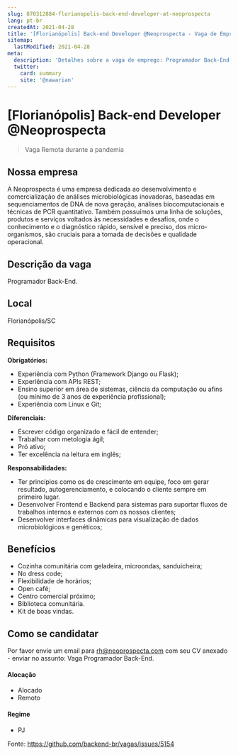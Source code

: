 ```yaml
---
slug: 870312884-florianopolis-back-end-developer-at-neoprospecta
lang: pt-br
createdAt: 2021-04-28
title: '[Florianópolis] Back-end Developer @Neoprospecta - Vaga de Emprego'
sitemap:
  lastModified: 2021-04-28
meta:
  description: 'Detalhes sobre a vaga de emprego: Programador Back-End.'
  twitter:
    card: summary
    site: '@nawarian'
---
```


# [Florianópolis] Back-end Developer @Neoprospecta

<!--
==================================================
Caso a vaga for remoto durante a pandemia informar no texto "Remoto durante o covid"
==================================================
-->
<!-- 
==================================================
POR FAVOR, SÓ POSTE SE A VAGA FOR PARA BACK-END!

Não faça distinção de gênero no título da vaga.

Use: "Back-End Developer" ao invés de 
"Desenvolvedor Back-End" \o/

Exemplo: `[São Paulo] Back-End Developer @ NOME DA EMPRESA`
==================================================
-->
<!--
==================================================
Caso a vaga for remoto durante a pandemia deixar a linha abaixo
==================================================
-->
> Vaga Remota durante a pandemia

## Nossa empresa

A Neoprospecta é uma empresa dedicada ao desenvolvimento e comercialização de análises microbiológicas inovadoras, baseadas em sequenciamentos de DNA de nova geração, análises biocomputacionais e técnicas de PCR quantitativo. Também possuímos uma linha de soluções, produtos e serviços voltados às necessidades e desafios, onde o conhecimento e o diagnóstico rápido, sensível e preciso, dos micro-organismos, são cruciais para a tomada de decisões e qualidade operacional.

## Descrição da vaga

Programador Back-End.

## Local

Florianópolis/SC

## Requisitos

**Obrigatórios:**
- Experiência com Python (Framework Django ou Flask);
- Experiência com APIs REST;
- Ensino superior em área de sistemas, ciência da computação ou afins (ou mínimo de 3 anos de experiência profissional);
- Experiência com Linux e Git;

**Diferenciais:**
- Escrever código organizado e fácil de entender;
- Trabalhar com metologia ágil;
- Pró ativo;
- Ter excelência na leitura em inglês;

**Responsabilidades:**

- Ter princípios como os de crescimento em equipe, foco em gerar resultado, autogerenciamento, e colocando o cliente sempre em primeiro lugar.
- Desenvolver Frontend e Backend para sistemas para suportar fluxos de trabalhos internos e externos com os nossos clientes;
- Desenvolver interfaces dinâmicas para visualização de dados microbiológicos e genéticos;

## Benefícios

- Cozinha comunitária com geladeira, microondas, sanduicheira;
- No dress code;
- Flexibilidade de horários;
- Open café;
- Centro comercial próximo;
- Biblioteca comunitária.
- Kit de boas vindas.

## Como se candidatar

Por favor envie um email para rh@neoprospecta.com com seu CV anexado - enviar no assunto: Vaga Programador Back-End.

#### Alocação
- Alocado
- Remoto

#### Regime
- PJ




Fonte: https://github.com/backend-br/vagas/issues/5154